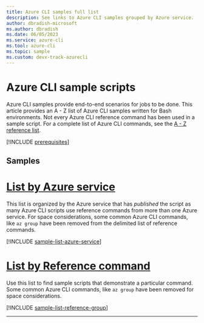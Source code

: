 ```yaml
---
title: Azure CLI samples full list
description: See links to Azure CLI samples grouped by Azure service.
author: dbradish-microsoft
ms.author: dbradish
ms.date: 06/05/2023
ms.service: azure-cli
ms.tool: azure-cli
ms.topic: sample 
ms.custom: devx-track-azurecli
---
```

<!-- This article is autogenerated.  Please contact the author for desired updates. -->

# Azure CLI sample scripts

Azure CLI samples provide end-to-end scenarios for jobs to be done. This article provides an A - Z list of Azure CLI samples written for Bash environments. Not every Azure CLI reference command has been used in a sample script. For a complete list of Azure CLI commands, see the [A - Z reference list](/cli/azure/reference-index).

[!INCLUDE [prerequisites](~/articles/reusable-content/azure-cli/azure-cli-prepare-your-environment.md)]

## Samples

# [List by Azure service](#tab/service)

This list is organized by the Azure service that has _published_ the script as many Azure CLI scripts use reference commands from more than one Azure service.  For space considerations, some common Azure CLI commands, like `az group` have been removed from the delimited list of reference commands.

[!INCLUDE [sample-list-azure-service](includes/sample-list-azure-service.md)]

# [List by Reference command](#tab/command)

Use this list to find sample scripts that demonstrate a particular command.  Some common Azure CLI commands, like `az group` have been removed for space considerations.

[!INCLUDE [sample-list-reference-group](includes/sample-list-reference-group.md)]

---
